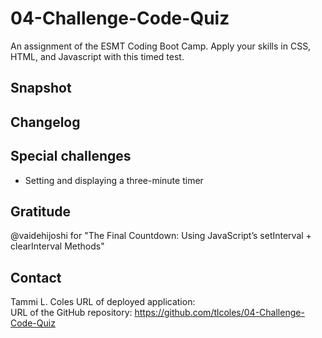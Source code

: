 # 04-Challenge-Code-Quiz
An assignment of the ESMT Coding Boot Camp. Apply your skills in CSS, HTML, and Javascript with this timed test.

## Snapshot
## Changelog

## Special challenges
* Setting and displaying a three-minute timer
## Gratitude
@vaidehijoshi for "The Final Countdown: Using JavaScript’s setInterval + clearInterval Methods"
## Contact
Tammi L. Coles
URL of deployed application:  
URL of the GitHub repository: https://github.com/tlcoles/04-Challenge-Code-Quiz  



